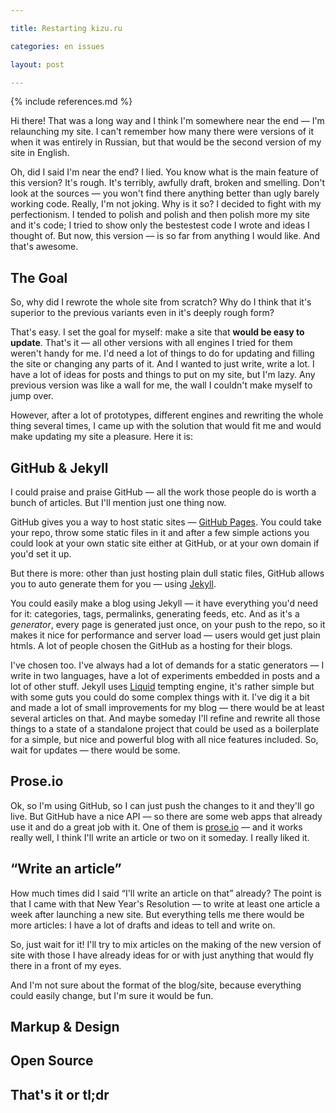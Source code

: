 ```yaml
---

title: Restarting kizu.ru

categories: en issues

layout: post

---
```

{% include references.md %}

Hi there! That was a long way and I think I'm somewhere near the end — I'm relaunching my site. I can't remember how many there were versions of it when it was entirely in Russian, but that would be the second version of my site in English.

Oh, did I said I'm near the end? I lied. You know what is the main feature of this version? It's rough. It's terribly, awfully draft, broken and smelling. Don't look at the sources — you won't find there anything better than ugly barely working code. Really, I'm not joking. Why is it so? I decided to fight with my perfectionism. I tended to polish and polish and then polish more my site and it's code; I tried to show only the bestestest code I wrote and ideas I thought of. But now, this version — is so far from anything I would like. And that's awesome.

## The Goal

So, why did I rewrote the whole site from scratch? Why do I think that it's superior to the previous variants even in it's deeply rough form?

That's easy. I set the goal for myself: make a site that **would be easy to update**. That's it — all other versions with all engines I tried for them weren't handy for me. I'd need a lot of things to do for updating and filling the site or changing any parts of it. And I wanted to just write, write a lot. I have a lot of ideas for posts and things to put on my site, but I'm lazy. Any previous version was like a wall for me, the wall I couldn't make myself to jump over.

However, after a lot of prototypes, different engines and rewriting the whole thing several times, I came up with the solution that would fit me and would make updating my site a pleasure. Here it is:

## GitHub & Jekyll

I could praise and praise GitHub — all the work those people do is worth a bunch of articles. But I'll mention just one thing now.

GitHub gives you a way to host static sites — [GitHub Pages](http://pages.github.com). You could take your repo, throw some static files in it and after a few simple actions you could look at your own static site either at GitHub, or at your own domain if you'd set it up.

But there is more: other than just hosting plain dull static files, GitHub allows you to auto generate them for you — using [Jekyll](https://github.com/mojombo/jekyll#readme).

You could easily make a blog using Jekyll — it have everything you'd need for it: categories, tags, permalinks, generating feeds, etc. And as it's a _generator_, every page is generated just once, on your push to the repo, so it makes it nice for performance and server load — users would get just plain htmls. A lot of people chosen the GitHub as a hosting for their blogs.

I've chosen too. I've always had a lot of demands for a static generators — I write in two languages, have a lot of experiments embedded in posts and a lot of other stuff. Jekyll uses [Liquid](http://liquidmarkup.org) tempting engine, it's rather simple but with some guts you could do some complex things with it. I've dig it a bit and made a lot of small improvements for my blog — there would be at least several articles on that. And maybe someday I'll refine and rewrite all those things to a state of a standalone project that could be used as a boilerplate for a simple, but nice and powerful blog with all nice features included. So, wait for updates — there would be some.

## Prose.io

Ok, so I'm using GitHub, so I can just push the changes to it and they'll go live. But GitHub have a nice API — so there are some web apps that already use it and do a great job with it. One of them is [prose.io](http://prose.io) — and it works really well, I think I'll write an article or two on it someday. I really liked it.

## “Write an article”

How much times did I said “I'll write an article on that” already? The point is that I came with that New Year's Resolution — to write at least one article a week after launching a new site. But everything tells me there would be more articles: I have a lot of drafts and ideas to tell and write on.

So, just wait for it! I'll try to mix articles on the making of the new version of site with those I have already ideas for or with just anything that would fly there in a front of my eyes. 

And I'm not sure about the format of the blog/site, because everything could easily change, but I'm sure it would be fun.

## Markup & Design



## Open Source

## That's it or tl;dr


